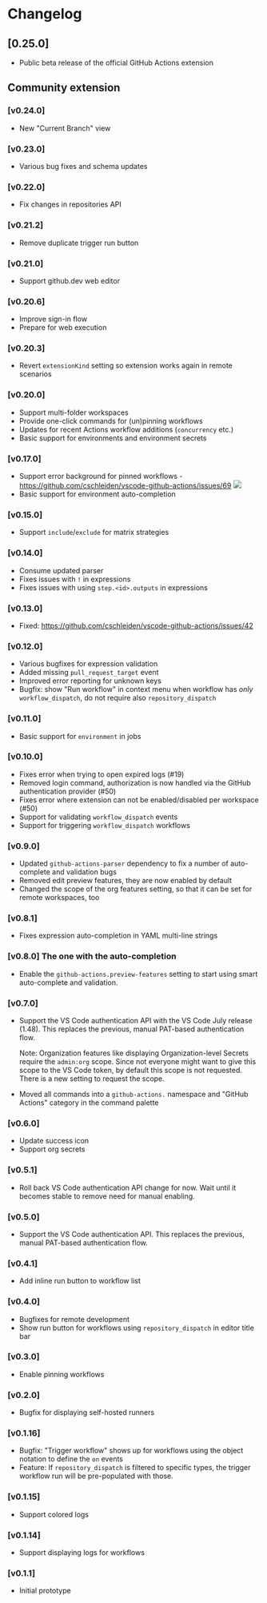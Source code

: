 # Changelog

## [0.25.0]
- Public beta release of the official GitHub Actions extension

## Community extension

### [v0.24.0]
- New "Current Branch" view

### [v0.23.0]
- Various bug fixes and schema updates

### [v0.22.0]
- Fix changes in repositories API

### [v0.21.2]
- Remove duplicate trigger run button

### [v0.21.0]
- Support github.dev web editor

### [v0.20.6]
- Improve sign-in flow
- Prepare for web execution

### [v0.20.3]
- Revert `extensionKind` setting so extension works again in remote scenarios

### [v0.20.0]
- Support multi-folder workspaces
- Provide one-click commands for (un)pinning workflows
- Updates for recent Actions workflow additions (`concurrency` etc.)
- Basic support for environments and environment secrets

### [v0.17.0]

- Support error background for pinned workflows - https://github.com/cschleiden/vscode-github-actions/issues/69
  ![](https://user-images.githubusercontent.com/2201819/107904773-9592ac00-6f01-11eb-89c6-7322a5912853.png)
- Basic support for environment auto-completion

### [v0.15.0]

- Support `include`/`exclude` for matrix strategies

### [v0.14.0]

- Consume updated parser
 - Fixes issues with `!` in expressions
 - Fixes issues with using `step.<id>.outputs` in expressions

### [v0.13.0]

- Fixed: https://github.com/cschleiden/vscode-github-actions/issues/42

### [v0.12.0]

- Various bugfixes for expression validation
- Added missing `pull_request_target` event
- Improved error reporting for unknown keys
- Bugfix: show "Run workflow" in context menu when workflow has _only_ `workflow_dispatch`, do not require also `repository_dispatch`

### [v0.11.0]

- Basic support for `environment` in jobs

### [v0.10.0]

- Fixes error when trying to open expired logs (#19)
- Removed login command, authorization is now handled via the GitHub authentication provider (#50)
- Fixes error where extension can not be enabled/disabled per workspace (#50)
- Support for validating `workflow_dispatch` events
- Support for triggering `workflow_dispatch` workflows

### [v0.9.0]
- Updated `github-actions-parser` dependency to fix a number of auto-complete and validation bugs
- Removed edit preview features, they are now enabled by default
- Changed the scope of the org features setting, so that it can be set for remote workspaces, too

### [v0.8.1]
- Fixes expression auto-completion in YAML multi-line strings

### [v0.8.0] The one with the auto-completion
- Enable the `github-actions.preview-features` setting to start using smart auto-complete and validation.

### [v0.7.0]
- Support the VS Code authentication API with the VS Code July release (1.48). This replaces the previous, manual PAT-based authentication flow.

  Note: Organization features like displaying Organization-level Secrets require the `admin:org` scope. Since not everyone might want to give this scope to the VS Code token, by default this scope is not requested. There is a new setting to request the scope.

- Moved all commands into a `github-actions.` namespace and "GitHub Actions" category in the command palette

### [v0.6.0]
- Update success icon
- Support org secrets

### [v0.5.1]
- Roll back VS Code authentication API change for now. Wait until it becomes stable to remove need for manual enabling.

### [v0.5.0]
- Support the VS Code authentication API. This replaces the previous, manual PAT-based authentication flow.

### [v0.4.1]
- Add inline run button to workflow list

### [v0.4.0]
- Bugfixes for remote development
- Show run button for workflows using `repository_dispatch` in editor title bar

### [v0.3.0]
- Enable pinning workflows

### [v0.2.0]
- Bugfix for displaying self-hosted runners

### [v0.1.16]
- Bugfix: "Trigger workflow" shows up for workflows using the object notation to define the `on` events
- Feature: If `repository_dispatch` is filtered to specific types, the trigger workflow run will be pre-populated with those.

### [v0.1.15]
- Support colored logs

### [v0.1.14]
- Support displaying logs for workflows

### [v0.1.1]
- Initial prototype
